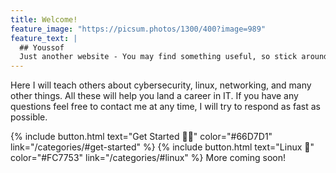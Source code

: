 ```yaml
---
title: Welcome!
feature_image: "https://picsum.photos/1300/400?image=989"
feature_text: |
  ## Youssof
  Just another website - You may find something useful, so stick around.
---
```


Here I will teach others about cybersecurity, linux, networking, and many other things. All these will help you land a career in IT. If you have any questions feel free to contact me at any time, I will try to respond as fast as possible.

{% include button.html text="Get Started 👨‍💻" color="#66D7D1" link="/categories/#get-started" %} {% include button.html text="Linux 🐧" color="#FC7753" link="/categories/#linux" %} <!--{% include button.html text="Hacking" color="#66D7D1" link="" %}--> <!--{% include button.html text="Networking" color="#FC7753" link="" %}--> <!--{% include button.html text="C" color="#66D7D1" link="/categories/#c" %}--> <!--{% include button.html text="C++" color="#0466d6" link="" %}--> More coming soon!












<!--You can visit my github page as I have projects written in C. You can go check them out. I have a lot of experience with C and C++ but i'm not an expert at them yet. If you need basic help with them I'm just an email away. Soon I'll add a 'buy me a coffee' link so that you can support me, it's completely optional.-->

<!--# Why did I create this website?

I created this website so that I can share my journey with others, you never know who it might help. It could even change many lives. Which is the main goal of this website, to inspire others and make a change to another person's life for the better. Also, a website on a person's resume is pretty good and it could increase their chances of being hired, I'm only 14 but it could help me in the future.-->